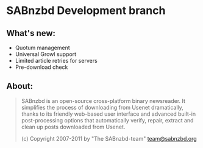 SABnzbd Development branch
==========================

What's new:
-----------
- Quotum management
- Universal Growl support
- Limited article retries for servers
- Pre-download check

About:
-----
>  SABnzbd is an open-source cross-platform binary newsreader.
>  It simplifies the process of downloading from Usenet dramatically,
>  thanks to its friendly web-based user interface and advanced
>  built-in post-processing options that automatically verify, repair,
>  extract and clean up posts downloaded from Usenet.
>
>  (c) Copyright 2007-2011 by "The SABnzbd-team" <team@sabnzbd.org>
